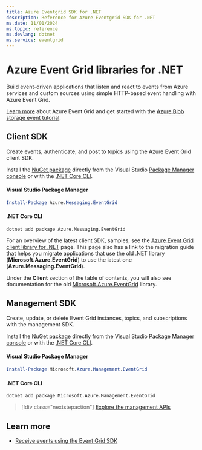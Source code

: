 ```yaml
---
title: Azure Eventgrid SDK for .NET
description: Reference for Azure Eventgrid SDK for .NET
ms.date: 11/01/2024
ms.topic: reference
ms.devlang: dotnet
ms.service: eventgrid
---
```

# Azure Event Grid libraries for .NET
Build event-driven applications that listen and react to events from Azure services and custom sources using simple HTTP-based event handling with Azure Event Grid.

[Learn more](/azure/event-grid/overview) about Azure Event Grid and get started with the [Azure Blob storage event tutorial](/azure/event-grid/blob-event-quickstart-portal). 

## Client SDK

Create events, authenticate, and post to topics using the Azure Event Grid client SDK.

Install the [NuGet package](https://www.nuget.org/packages/Azure.Messaging.EventGrid/) directly from the Visual Studio [Package Manager console][PackageManager] or with the [.NET Core CLI][DotNetCLI].

#### Visual Studio Package Manager

```powershell
Install-Package Azure.Messaging.EventGrid
```

#### .NET Core CLI

```dotnetcli
dotnet add package Azure.Messaging.EventGrid
```

For an overview of the latest client SDK, samples, see the [Azure Event Grid client library for .NET](https://github.com/Azure/azure-sdk-for-net/tree/main/sdk/eventgrid/Azure.Messaging.EventGrid) page. This page also has a link to the migration guide that helps you migrate applications that use the old .NET library (**Microsoft.Azure.EventGrid**) to use the latest one (**Azure.Messaging.EventGrid**).

Under the **Client** section of the table of contents, you will also see documentation for the old [Microsoft.Azure.EventGrid](/dotnet/api/microsoft.azure.eventgrid) library. 


## Management SDK

Create, update, or delete Event Grid instances, topics, and subscriptions with the management SDK.

Install the [NuGet package](https://www.nuget.org/packages/Microsoft.Azure.Management.EventGrid) directly from the Visual Studio [Package Manager console][PackageManager] or with the [.NET Core CLI][DotNetCLI].


#### Visual Studio Package Manager

```powershell
Install-Package Microsoft.Azure.Management.EventGrid
```

#### .NET Core CLI

```dotnetcli
dotnet add package Microsoft.Azure.Management.EventGrid
```

> [!div class="nextstepaction"]
> [Explore the management APIs](/dotnet/api/overview/azure/eventgrid/management)

## Learn more

- [Receive events using the Event Grid SDK](/azure/event-grid/receive-events)

[PackageManager]: /nuget/tools/package-manager-console
[DotNetCLI]: /dotnet/core/tools/dotnet-add-package